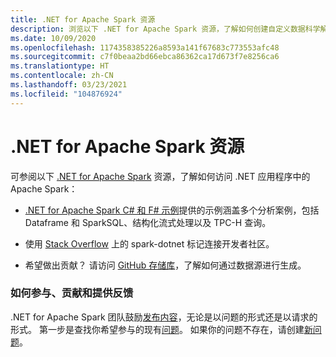 ```yaml
---
title: .NET for Apache Spark 资源
description: 浏览以下 .NET for Apache Spark 资源，了解如何创建自定义数据科学解决方案以及如何将其集成到 .NET 应用程序中。
ms.date: 10/09/2020
ms.openlocfilehash: 1174358385226a8593a141f67683c773553afc48
ms.sourcegitcommit: c7f0beaa2bd66ebca86362ca17d673f7e8256ca6
ms.translationtype: HT
ms.contentlocale: zh-CN
ms.lasthandoff: 03/23/2021
ms.locfileid: "104876924"
---
```

# <a name="net-for-apache-spark-resources"></a>.NET for Apache Spark 资源

可参阅以下 [.NET for Apache Spark](../index.yml) 资源，了解如何访问 .NET 应用程序中的 Apache Spark：

* [.NET for Apache Spark C# 和 F# 示例](https://github.com/dotnet/spark#samples)提供的示例涵盖多个分析案例，包括 Dataframe 和 SparkSQL、结构化流式处理以及 TPC-H 查询。

* 使用 [Stack Overflow](https://stackoverflow.com/questions/tagged/spark-dotnet) 上的 spark-dotnet 标记连接开发者社区。

* 希望做出贡献？ 请访问 [GitHub 存储库](https://github.com/dotnet/spark)，了解如何通过数据源进行生成。

### <a name="how-to-engage-contribute-and-provide-feedback"></a>如何参与、贡献和提供反馈

.NET for Apache Spark 团队鼓励[发布内容](https://github.com/dotnet/spark/blob/main/docs/contributing.md)，无论是以问题的形式还是以请求的形式。 第一步是查找你希望参与的现有[问题](https://github.com/dotnet/spark/issues)。 如果你的问题不存在，请创建[新问题](https://github.com/dotnet/spark/issues?utf8=%E2%9C%93&q=is%3Aissue+is%3Aopen+)。

